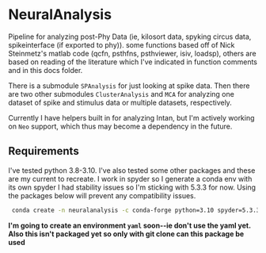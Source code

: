 # NeuralAnalysis
Pipeline for analyzing post-Phy Data (ie, kilosort data, spyking circus data, spikeinterface (if exported to phy)).
some functions based off of Nick Steinmetz's matlab code (qcfn, psthfns, psthviewer, isiv, loadsp), others are based on reading of the literature which I've indicated in 
function comments and in this docs folder. 

There is a submodule `SPAnalysis` for just looking at spike data. Then there are two other submodules `ClusterAnalysis` and `MCA` for analyzing one dataset of spike and stimulus data or multiple datasets, respectively. 

Currently I have helpers built in for analyzing Intan, but I'm actively working on `Neo` support, which thus may become a dependency in the future.

## Requirements

I've tested python 3.8-3.10. I've also tested some other packages and these are my current to recreate. I work in spyder so I generate a conda env with its own spyder I had stability issues so I'm sticking with 5.3.3 for now. Using the packages below will prevent any compatibility issues.

```bash
 conda create -n neuralanalysis -c conda-forge python=3.10 spyder=5.3.3 numpy=1.23 pandas=1.5 scipy=1.10 matplotlib h5py=3.8 seaborn=0.12 scikit-learn cython=0.29 sympy=1.11 numba
 ```
 **I'm going to create an environment `yaml` soon--ie don't use the yaml yet.**
 **Also this isn't packaged yet so only with git clone can this package be used**

